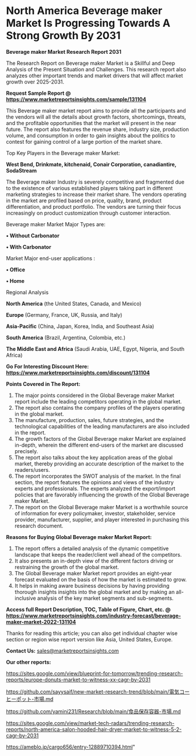 # North America Beverage maker Market Is Progressing Towards A Strong Growth By 2031

<strong>Beverage maker Market Research Report 2031</strong>

The Research Report on Beverage maker Market is a Skillful and Deep Analysis of the Present Situation and Challenges. This research report also analyzes other important trends and market drivers that will affect market growth over 2025-2031.

<strong>Request Sample Report @ <a href=https://www.marketreportsinsights.com/sample/131104>https://www.marketreportsinsights.com/sample/131104</a></strong>

This Beverage maker market report aims to provide all the participants and the vendors will all the details about growth factors, shortcomings, threats, and the profitable opportunities that the market will present in the near future. The report also features the revenue share, industry size, production volume, and consumption in order to gain insights about the politics to contest for gaining control of a large portion of the market share.

Top Key Players in the Beverage maker Market:

<strong>West Bend, Drinkmate, kitchenaid, Conair Corporation, canadiantire, SodaStream</strong>

The Beverage maker Industry is severely competitive and fragmented due to the existence of various established players taking part in different marketing strategies to increase their market share. The vendors operating in the market are profiled based on price, quality, brand, product differentiation, and product portfolio. The vendors are turning their focus increasingly on product customization through customer interaction.

Beverage maker Market Major Types are:

<strong>• Without Carbonator

• With Carbonator</strong>

Market Major end-user applications :

<strong>• Office

• Home</strong>

Regional Analysis

</u><strong><b>North America</b></strong> (the United States, Canada, and Mexico)

<strong><b>Europe </b></strong>(Germany, France, UK, Russia, and Italy)

<strong><b>Asia-Pacific</b></strong> (China, Japan, Korea, India, and Southeast Asia)

<strong><b>South America</b></strong> (Brazil, Argentina, Colombia, etc.)

<strong><b>The Middle East and Africa</b></strong> (Saudi Arabia, UAE, Egypt, Nigeria, and South Africa)

<strong>Go For Interesting Discount Here: <a href=https://www.marketreportsinsights.com/discount/131104>https://www.marketreportsinsights.com/discount/131104</a></strong>

<strong>Points Covered in The Report:</strong>
<ol>
  <li>The major points considered in the Global Beverage maker Market report include the leading competitors operating in the global market.</li>
  <li>The report also contains the company profiles of the players operating in the global market.</li>
  <li>The manufacture, production, sales, future strategies, and the technological capabilities of the leading manufacturers are also included in the report.</li>
  <li>The growth factors of the Global Beverage maker Market are explained in-depth, wherein the different end-users of the market are discussed precisely.</li>
  <li>The report also talks about the key application areas of the global market, thereby providing an accurate description of the market to the readers/users.</li>
  <li>The report incorporates the SWOT analysis of the market. In the final section, the report features the opinions and views of the industry experts and professionals. The experts analyzed the export/import policies that are favorably influencing the growth of the Global Beverage maker Market.</li>
  <li>The report on the Global Beverage maker Market is a worthwhile source of information for every policymaker, investor, stakeholder, service provider, manufacturer, supplier, and player interested in purchasing this research document.</li>
</ol>
<strong>Reasons for Buying Global Beverage maker Market Report:</strong>

<ol>
  <li>The report offers a detailed analysis of the dynamic competitive landscape that keeps the reader/client well ahead of the competitors.</li>
  <li>It also presents an in-depth view of the different factors driving or restraining the growth of the global market.</li>
  <li>The Global Beverage maker Market report provides an eight-year forecast evaluated on the basis of how the market is estimated to grow.</li>
  <li>It helps in making aware business decisions by having providing thorough insights insights into the global market and by making an all-inclusive analysis of the key market segments and sub-segments.</li>
</ol>
<strong>Access full Report Description, TOC, Table of Figure, Chart, etc. @ <a href=https://www.marketreportsinsights.com/industry-forecast/beverage-maker-market-2022-131104>https://www.marketreportsinsights.com/industry-forecast/beverage-maker-market-2022-131104</a></strong>


Thanks for reading this article; you can also get individual chapter wise section or region wise report version like Asia, United States, Europe.

<strong>Contact Us:</strong>
sales@marketreportsinsights.com

<strong>Our other reports:</strong>

<a href=https://sites.google.com/view/blueprint-for-tomorrow/trending-research-reports/europe-donuts-market-to-witness-xx-cagr-by-2031>https://sites.google.com/view/blueprint-for-tomorrow/trending-research-reports/europe-donuts-market-to-witness-xx-cagr-by-2031</a>

<a href=https://github.com/sayysaif/new-market-research-trend/blob/main/電気コーヒーポット-市場.md>https://github.com/sayysaif/new-market-research-trend/blob/main/電気コーヒーポット-市場.md</a>

<a href=https://github.com/yamini231/Research/blob/main/食品保存容器-市場.md>https://github.com/yamini231/Research/blob/main/食品保存容器-市場.md</a>

<a href=https://sites.google.com/view/market-tech-radars/trending-research-reports/north-america-salon-hooded-hair-dryer-market-to-witness-5-2-cagr-by-2031>https://sites.google.com/view/market-tech-radars/trending-research-reports/north-america-salon-hooded-hair-dryer-market-to-witness-5-2-cagr-by-2031</a>

<a href=https://ameblo.jp/cargo656/entry-12889710394.html>https://ameblo.jp/cargo656/entry-12889710394.html</a>"
